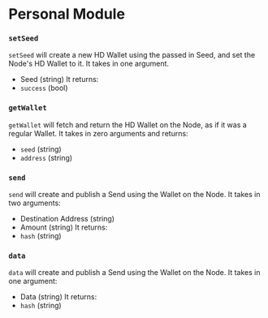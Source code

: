 # Personal Module

### `setSeed`
`setSeed` will create a new HD Wallet using the passed in Seed, and set the Node's HD Wallet to it. It takes in one argument.
- Seed (string)
It returns:
- `success` (bool)

### `getWallet`
`getWallet` will fetch and return the HD Wallet on the Node, as if it was a regular Wallet. It takes in zero arguments and returns:
- `seed` (string)
- `address`    (string)

### `send`
`send` will create and publish a Send using the Wallet on the Node. It takes in two arguments:
- Destination Address (string)
- Amount (string)
It returns:
- `hash` (string)

### `data`
`data` will create and publish a Send using the Wallet on the Node. It takes in one argument:
- Data (string)
It returns:
- `hash` (string)
